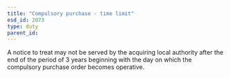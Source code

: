 ```yaml
---
title: "Compulsory purchase - time limit"
esd_id: 2073
type: duty
parent_id:  
---
```


A notice to treat may not be served by the acquiring local authority after the end of the period of 3 years beginning with the day on which the compulsory purchase order becomes operative.

